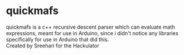 # quickmafs
quickmafs is a c++ recursive descent parser which can evaluate math expressions, meant for use in Arduino, since i didn't notice any libraries specifically for use in Arduino that did this.  
Created by Sreehari for the Hackulator

